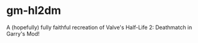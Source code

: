 # gm-hl2dm

A (hopefully) fully faithful recreation of Valve's Half-Life 2: Deathmatch in Garry's Mod!
